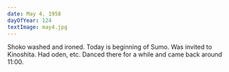 ```yaml
---
date: May 4, 1958
dayOfYear: 124
textImage: may4.jpg
---
```

Shoko washed and ironed. Today is beginning of Sumo.
Was invited to Kinoshita. Had oden, etc.
Danced there for a while and came back around 11:00.